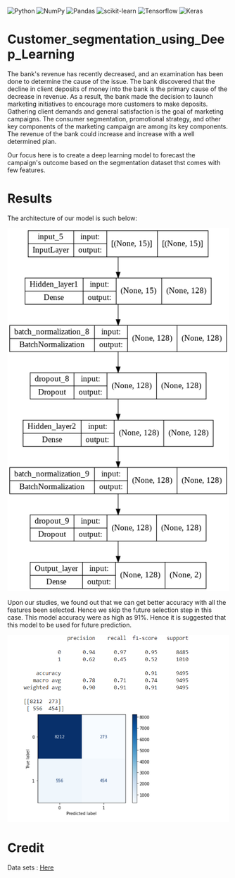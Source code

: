 ![Python](https://img.shields.io/badge/python-3670A0?style=for-the-badge&logo=python&logoColor=ffdd54)
![NumPy](https://img.shields.io/badge/numpy-%23013243.svg?style=for-the-badge&logo=numpy&logoColor=white)
![Pandas](https://img.shields.io/badge/pandas-%23150458.svg?style=for-the-badge&logo=pandas&logoColor=white)
![scikit-learn](https://img.shields.io/badge/scikit--learn-%23F7931E.svg?style=for-the-badge&logo=scikit-learn&logoColor=white)
![Tensorflow](https://img.shields.io/badge/TensorFlow-FF6F00?style=for-the-badge&logo=tensorflow&logoColor=white)
![Keras](https://img.shields.io/badge/Keras-D00000?style=for-the-badge&logo=Keras&logoColor=white)

# Customer_segmentation_using_Deep_Learning
The bank's revenue has recently decreased, and an examination has been done to determine the cause of the issue. The bank discovered that the decline in client deposits of money into the bank is the primary cause of the decrease in revenue. As a result, the bank made the decision to launch marketing initiatives to encourage more customers to make deposits. Gathering client demands and general satisfaction is the goal of marketing campaigns. The consumer segmentation, promotional strategy, and other key components of the marketing campaign are among its key components. The revenue of the bank could increase and increase with a well determined plan.


Our focus here is to create a deep learning model to forecast the campaign's outcome based on the segmentation dataset thst comes with few features.

# Results
The architecture of our model is such below:

![model](model_plot.png)


Upon our studies, we found out that we can get better accuracy with all the features been selected. Hence we skip the future selection step in this case.
This model accuracy were as high as 91%. Hence it is suggested that this model to be used for future prediction.

![model_acc](Result.PNG) 



# Credit

Data sets : [Here](https://www.kaggle.com/datasets/kunalgupta2616/hackerearth-customer-segmentation-hackathon)

